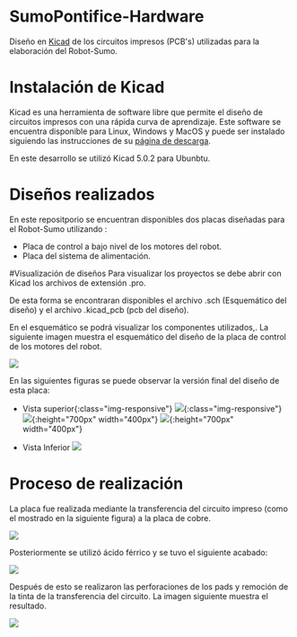 # SumoPontifice-Hardware
Diseño en [Kicad](http://kicad-pcb.org/about/kicad/) de los circuitos impresos (PCB's) utilizadas para la elaboración del Robot-Sumo.

# Instalación de Kicad
Kicad es una herramienta de software libre que permite el diseño de circuitos impresos con una rápida curva de aprendizaje. 
Este software se encuentra disponible para Linux, Windows y MacOS y puede ser instalado siguiendo las instrucciones de su [página de descarga](http://kicad-pcb.org/download/).

En este desarrollo se utilizó Kicad 5.0.2 para Ubunbtu.

# Diseños realizados
En este repositporio se encuentran disponibles dos placas diseñadas para el Robot-Sumo utilizando :

* Placa de control a bajo nivel de los motores del robot.
* Placa del sistema de alimentación.

#Visualización de diseños
Para visualizar los proyectos se debe abrir con Kicad los archivos de extensión .pro.

De esta forma se encontraran disponibles el archivo .sch (Esquemático del diseño) y el archivo .kicad_pcb (pcb del diseño).

En el esquemático se podrá visualizar los componentes utilizados,. La siguiente imagen muestra el esquemático del diseño de la placa de control de los motores del robot. 

![](https://github.com/Robot-Sumo/SumoPontifice-Hardware/blob/master/Im%C3%A1genes/PlacaMotores.png )

En las siguientes figuras se puede observar la versión final del diseño de esta placa:

* Vista superior{:class="img-responsive"}
![](https://github.com/Robot-Sumo/SumoPontifice-Hardware/blob/master/Im%C3%A1genes/PCB_Front.png ){:class="img-responsive"}
![](https://github.com/Robot-Sumo/SumoPontifice-Hardware/blob/master/Im%C3%A1genes/PCB_Front.png ){:height="700px" width="400px"}
![](https://github.com/Robot-Sumo/SumoPontifice-Hardware/blob/master/Im%C3%A1genes/3dViewerFront.png ){:height="700px" width="400px"}

* Vista Inferior
![](https://github.com/Robot-Sumo/SumoPontifice-Hardware/blob/master/Im%C3%A1genes/3dViewerBottom.png)

# Proceso de realización

La placa fue realizada mediante la transferencia del circuito impreso (como el mostrado en la siguiente figura) a la placa de cobre.

![](https://github.com/Robot-Sumo/SumoPontifice-Hardware/blob/master/Im%C3%A1genes/PCB_Papel.jpg)

Posteriormente se utilizó ácido férrico y se tuvo el siguiente acabado:

![](https://github.com/Robot-Sumo/SumoPontifice-Hardware/blob/master/Im%C3%A1genes/PCB_PostAcido.jpg)

Después de esto se realizaron las perforaciones de los pads y remoción de la tinta de la transferencia del circuito. La imagen siguiente muestra el resultado.

![](https://github.com/Robot-Sumo/SumoPontifice-Hardware/blob/master/Im%C3%A1genes/PCB_Perforada.jpg)







